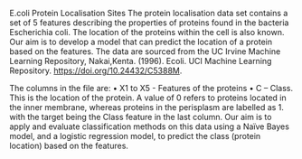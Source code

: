 E.coli Protein Localisation Sites 
The protein localisation data set contains a set of 5 features describing the
properties of proteins found in the bacteria Escherichia coli. The location of the
proteins within the cell is also known. Our aim is to develop a model that can predict
the location of a protein based on the features. The data are sourced from the UC
Irvine Machine Learning Repository, Nakai,Kenta. (1996). Ecoli. UCI Machine
Learning Repository. https://doi.org/10.24432/C5388M.

The columns in the file are:
• X1 to X5 - Features of the proteins
• C – Class. This is the location of the protein. A value of 0 refers to proteins
located in the inner membrane, whereas proteins in the perisplasm are
labelled as 1.
with the target being the Class feature in the last column. 
Our aim is to apply and evaluate classification methods on this data using a Naïve
Bayes model, and a logistic regression model, to predict the class (protein location)
based on the features.